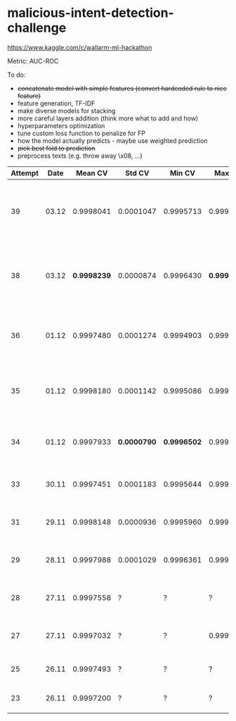 # malicious-intent-detection-challenge
https://www.kaggle.com/c/wallarm-ml-hackathon

Metric: AUC-ROC

To do:

- ~~concatenate model with simple features (convert hardcoded rule to nice feature)~~
- feature generation, TF-IDF
- make diverse models for stacking
- more careful layers addition (think more what to add and how)
- hyperparameters optimization
- tune custom loss function to penalize for FP
- how the model actually predicts - maybe use weighted prediction
- ~~pick best fold to prediction~~
- preprocess texts (e.g. throw away \x08, ...)


|Attempt|Date|Mean CV | Std CV| Min CV| Max CV | Public | Place |Comment|Runtime|
|-|-|-|-|-|-|-|-|-|-|
|39|03.12|0.9998041|0.0001047|0.9995713|0.9999292|0.99984|1/15|[CNN + LSTM + GRU + Attention + Simple Features + ELU](https://github.com/blacKitten13/malicious-intent-detection-challenge/blob/master/CNN_LSTM_GRU_Attention_feat_elu.py)|4:47|
|38|03.12|**0.9998239**|0.0000874|0.9996430|**0.9999381**|0.99984|1/15|[CNN + LSTM + GRU + Attention + Simple Features (less)](https://github.com/blacKitten13/malicious-intent-detection-challenge/blob/master/CNN_LSTM_GRU_Attention_feat.py)|5:35|
|36|01.12|0.9997480|0.0001274|0.9994903|0.9999145|**0.99987**|1/14|[CNN + LSTM + GRU + Simple Features (less)](https://github.com/blacKitten13/malicious-intent-detection-challenge/blob/master/CNN_LSTM_GRU_addlessfeat.py)|4:00|
|35|01.12|0.9998180|0.0001142|0.9995086|0.9999222|0.99984|1/14|[CNN + LSTM + GRU + Simple Features + decoded](https://github.com/blacKitten13/malicious-intent-detection-challenge/blob/master/CNN_LSTM_GRU_addfeat_decoded.py)|5:12|
|34|01.12|0.9997933|**0.0000790**|**0.9996502**|0.9998798|0.99985|1/14|[CNN + LSTM + GRU + Simple Features](https://github.com/blacKitten13/malicious-intent-detection-challenge/blob/master/CNN_LSTM_GRU_addfeat.py)|4:09|
|33|30.11|0.9997451|0.0001183|0.9995644|0.9999212|0.99980|1/12|[CNN + LSTM + GRU + BatchNorm](https://github.com/blacKitten13/malicious-intent-detection-challenge/blob/master/CNN_LSTM_GRU_4.py)|4:47|
|31|29.11|0.9998148|0.0000936|0.9995960|0.9999355|0.99985|1/12|[CNN + LSTM + GRU Tuned 2](https://github.com/blacKitten13/malicious-intent-detection-challenge/blob/master/CNN_LSTM_GRU_3.py)|4:56|
|29|28.11|0.9997988|0.0001029|0.9996361|0.9999263|0.99985|1/11|[CNN + LSTM + GRU Tuned](https://github.com/blacKitten13/malicious-intent-detection-challenge/blob/master/CNN_LSTM_GRU_2.py)|5:36|
|28|27.11|0.9997558|?|?|?|0.99983|1/11|[CNN + LSTM + GRU + Attention](https://github.com/blacKitten13/malicious-intent-detection-challenge/blob/master/CNN_LSTM_GRU_Attention.py)|3:06|
|27|27.11|0.9997032|?|?|0.9999318|0.99982|1/11|[LSTM + GRU + Attention (skip)](https://github.com/blacKitten13/malicious-intent-detection-challenge/blob/master/LSTM_GRU_Attention_skip.py)|5h|
|25|26.11|0.9997493|?|?|?|0.99985|  1/11 |[CNN + LSTM + GRU](https://github.com/blacKitten13/malicious-intent-detection-challenge/blob/master/CNN_LSTM_GRU.py)|?|
|23|26.11|0.9997200|?|?|?|0.99980|2/11|[CNN + GRU (5 folds)](https://github.com/blacKitten13/malicious-intent-detection-challenge/blob/master/CNN_GRU_full.py)|?|
